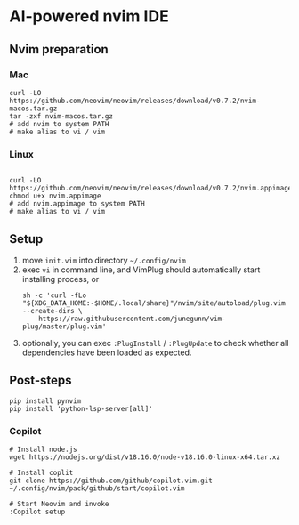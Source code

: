 # AI-powered nvim IDE

## Nvim preparation

### Mac

```shell
curl -LO https://github.com/neovim/neovim/releases/download/v0.7.2/nvim-macos.tar.gz
tar -zxf nvim-macos.tar.gz
# add nvim to system PATH
# make alias to vi / vim
```

### Linux
```shell

curl -LO https://github.com/neovim/neovim/releases/download/v0.7.2/nvim.appimage
chmod u+x nvim.appimage
# add nvim.appimage to system PATH
# make alias to vi / vim
```

## Setup

1. move `init.vim` into directory `~/.config/nvim`
2. exec `vi` in command line, and VimPlug should automatically start installing process, or
   ```shell
   sh -c 'curl -fLo "${XDG_DATA_HOME:-$HOME/.local/share}"/nvim/site/autoload/plug.vim --create-dirs \
       https://raw.githubusercontent.com/junegunn/vim-plug/master/plug.vim'
   ```
3. optionally, you can exec `:PlugInstall` / `:PlugUpdate` to check whether all dependencies have been loaded as expected.

## Post-steps

```shell
pip install pynvim
pip install 'python-lsp-server[all]'
```

### Copilot
```shell 
# Install node.js
wget https://nodejs.org/dist/v18.16.0/node-v18.16.0-linux-x64.tar.xz

# Install coplit
git clone https://github.com/github/copilot.vim.git ~/.config/nvim/pack/github/start/copilot.vim

# Start Neovim and invoke
:Copilot setup
```
